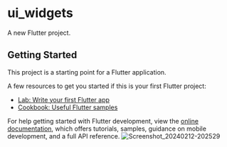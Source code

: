 # ui_widgets

A new Flutter project.

## Getting Started

This project is a starting point for a Flutter application.

A few resources to get you started if this is your first Flutter project:

- [Lab: Write your first Flutter app](https://docs.flutter.dev/get-started/codelab)
- [Cookbook: Useful Flutter samples](https://docs.flutter.dev/cookbook)

For help getting started with Flutter development, view the
[online documentation](https://docs.flutter.dev/), which offers tutorials,
samples, guidance on mobile development, and a full API reference.
![Screenshot_20240212-202529](https://github.com/MayarTSABET/TSABET-Mayar/assets/127050347/9764a122-3c61-47ea-ad01-d4727f8d84ff)
